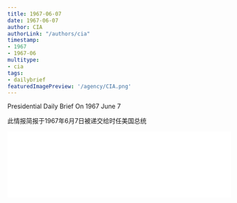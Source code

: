 ```yaml
---
title: 1967-06-07
date: 1967-06-07
author: CIA 
authorLink: "/authors/cia"
timestamp: 
- 1967
- 1967-06
multitype: 
- cia
tags: 
- dailybrief
featuredImagePreview: '/agency/CIA.png'
---
```



Presidential Daily Brief On 1967 June 7

此情报简报于1967年6月7日被递交给时任美国总统

<!--more-->





<div id="over" style="width:100%; overflow:hidden"> <iframe id="sFrame" name="sFrame" frameborder="no" border="0"  allowfullscreen marginwidth="0" scrolling="no" src = " /CIA/1967-06-07.html "  style = " position:absulute; width: 806px; top: 300;" > </iframe> </div>